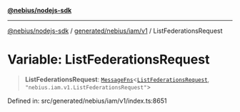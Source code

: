 [**@nebius/nodejs-sdk**](../../../../../README.md)

***

[@nebius/nodejs-sdk](../../../../../README.md) / [generated/nebius/iam/v1](../README.md) / ListFederationsRequest

# Variable: ListFederationsRequest

> **ListFederationsRequest**: [`MessageFns`](../../../../../runtime/protos/core/interfaces/MessageFns.md)\<[`ListFederationsRequest`](../interfaces/ListFederationsRequest.md), `"nebius.iam.v1.ListFederationsRequest"`\>

Defined in: src/generated/nebius/iam/v1/index.ts:8651
